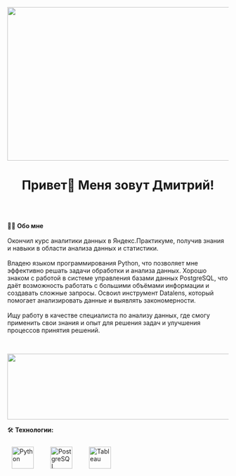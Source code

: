 
<p align="center"><img src="https://github.com/Dmitriy-Simkin/Dmitriy-Simkin/assets/79321303/0fd7c341-2c49-4c87-8a7d-8389dac99b25" width="600" height="350"></p>
<h1 align="center">Привет👋 Меня зовут Дмитрий!</h1>
<br></br>

👩‍💻 **Обо мне**
<br></br>
Окончил курс аналитики данных в Яндекс.Практикуме, получив знания и навыки в области анализа данных и статистики.
<br></br>
Владею языком программирования Python, что позволяет мне эффективно решать задачи обработки и анализа данных.
Хорошо знаком с работой в системе управления базами данных PostgreSQL, что даёт возможность работать с большими объёмами информации и создавать сложные запросы.
Освоил инструмент Datalens, который помогает анализировать данные и выявлять закономерности.
<br></br>
Ищу работу в качестве специалиста по анализу данных, где смогу применить свои знания и опыт для решения задач и улучшения процессов принятия решений.
  

<br/>  


<p align="center"><img src="https://github.com/Dmitriy-Simkin/Dmitriy-Simkin/assets/79321303/ee1bb7d0-db6f-4217-8528-83ace624fc5f" width="700" height="150"></p>

🛠 **Технологии:**

<div align="left">  
<a href="https://www.python.org/" target="_blank"><img style="margin: 10px" src="https://profilinator.rishav.dev/skills-assets/python-original.svg" alt="Python" height="50" /></a>  <span>⠀</span>
<a href="https://www.postgresql.org/" target="_blank"><img style="margin: 10px" src="https://profilinator.rishav.dev/skills-assets/postgresql-original-wordmark.svg" alt="PostgreSQL" height="50" /></a>  <span>⠀</span>
<a href="https://www.tableau.com/" target="_blank"><img style="margin: 10px" src="https://profilinator.rishav.dev/skills-assets/tableau.svg" alt="Tableau" height="50" /></a>  <span>⠀</span>
</div>
<br/>  







